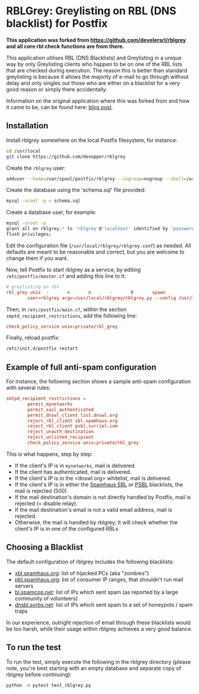 # RBLGrey: Greylisting on RBL (DNS blacklist) for Postfix

**This application was forked from https://github.com/develersrl/rblgrey and all core rbl check functions are from there.**

This application utilises RBL (DNS Blacklists) and Greylisting in a unique way by only Greylisting clients who happen to be on one of the RBL lists that are checked during execution. The reason this is better than standard greylisting is because it allows the majority of e-mail to go through without delay and only singles out those who are either on a blacklist for a very good reason or simply there accidentally.

Information on the original application where this was forked from and how it came to be, can be found here:
[blog post](http://giovanni.bajo.it/post/47121521214/grey-on-black-combining-greylisting-with-blacklists).


## Installation

Install rblgrey somewhere on the local Postfix filesystem, for instance:

```sh
cd /usr/local
git clone https://github.com/devopper/rblgrey 
```

Create the `rblgrey` user:

```sh
adduser --home=/var/spool/postfix/rblgrey --ingroup=nogroup --shell=/usr/sbin/nologin
```

Create the database using the 'schema.sql' file provided:

```sh
mysql -uroot -p < schema.sql
```

Create a database user, for example:

```sh
mysql -uroot -p
grant all on rblgrey.* to 'rblgrey'@'localhost' identified by 'password';
flush privileges;
```

Edit the configuration file (`/usr/local/rblgrey/rblgrey.conf`) as needed. All defaults are meant
to be reasonable and correct, but you are welcome to change them if you want.

Now, tell Postfix to start rblgrey as a service, by editing `/etc/postfix/master.cf` and adding
this line to it:

```conf
# greylisting on rbl
rbl_grey unix  -       n       n       -       0       spawn
        user=rblgrey argv=/usr/local/rblgrey/rblgrey.py --config /usr/local/rblgrey/rblgrey.conf
```

Then, in `/etc/postfix/main.cf`, within the section `smptd_recipient_restrictions`, add the
following line:

```conf
check_policy_service unix:private/rbl_grey
```

Finally, reload postfix:

```sh
/etc/init.d/postfix restart
```

## Example of full anti-spam configuration

For instance, the following section shows a sample anti-spam configuration with several rules:

```conf
smtpd_recipient_restrictions =
        permit_mynetworks
        permit_sasl_authenticated
        permit_dnswl_client list.dnswl.org
        reject_rbl_client sbl.spamhaus.org
        reject_rbl_client psbl.surriel.com
        reject_unauth_destination
        reject_unlisted_recipient
        check_policy_service unix:private/rbl_grey
```

This is what happens, step by step:

* If the client's IP is in `mynetworks`, mail is delivered.
* If the client has authenticated, mail is delivered.
* If the client's IP is in the <dnswl.org> whitelist, mail is delivered.
* If the client's IP is in either the [Spamhaus SBL](http://www.spamhaus.org/sbl/) or
  [PSBL](http://psbl.org/) blacklists, the mail is rejected (500).
* If the mail destination's domain is not directly handled by Postfix, mail is rejected (=
  disable relay).
* If the mail destination's email is not a valid email address, mail is rejected.
* Otherwise, the mail is handled by rblgrey; it will check whether the client's IP is in one of
  the configured RBLs

## Choosing a Blacklist

The default configuration of rblgrey includes the following blacklists:

 * [xbl.spamhaus.org](http://www.spamhaus.org/xbl/): list of hijacked PCs (aka "zombies")
 * [pbl.spamhaus.org](http://www.spamhaus.org/pbl/): list of consumer IP ranges, that shouldn't
   run mail servers
 * [bl.spamcop.net](http://www.spamcop.net): list of IPs which sent spam (as reported by a large
   community of volunteers)
 * [dnsbl.sorbs.net](http://www.sorbs.net): list of IPs which sent spam to a set of honeypots /
   spam traps

In our experience, outright rejection of email through these blacklists would be too harsh, while
their usage within rblgrey achieves a very good balance.

## To run the test

To run the test, simply execute the following in the rblgrey directory (please note, you're best starting with an empty database and separate copy of rblgrey before continuing):

```sh
python -m pytest test_rblgrey.py
```
